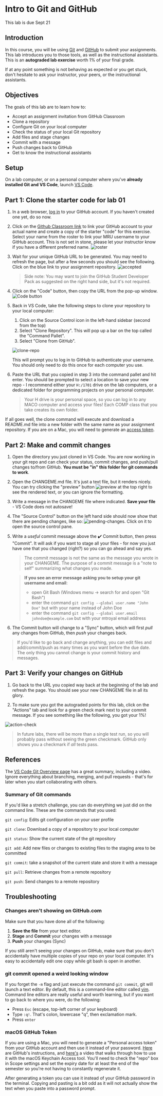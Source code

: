 # Intro to Git and GitHub

This lab is due Sept 21

## Introduction
In this course, you will be using [Git](https://git-scm.com/) and [GitHub](https://github.com/) to submit your assignments. This lab introduces you to those tools, as well as the instructional assistants. This is an **autograded lab exercise** worth 1% of your final grade.

If at any point something is not behaving as expected or you get stuck, don't hesitate to ask your instructor, your peers, or the instructional assistants. 

## Objectives
The goals of this lab are to learn how to:
- Accept an assignment invitation from GitHub Classroom
- Clone a repository
- Configure Git on your local computer
- Check the status of your local Git repository
- Add files and stage changes
- Commit with a message
- Push changes back to GitHub
- Get to know the instructional assistants

## Setup
On a lab computer, or on a personal computer where you've **already installed Git and VS Code**, launch [VS Code](https://code.visualstudio.com/).

## Part 1: Clone the starter code for lab 01
1. In a web browser, [log in](https://github.com/login) to your GitHub account. If you haven't created one yet, do so now.
2.  Click on the [Github Classroom link](https://classroom.github.com/a/Z4BMnpjy) to link your GitHub account to your actual name and create a copy of the starter "code" for this exercise. Select your name from the roster to link your MRU username to your GitHub account. This is not set in stone, please let your instructor know if you have a different preferred name.
    ![roster](images/01-roster.png)

3. Wait for your unique GitHub URL to be generated. You may need to refresh the page, but after a few seconds you should see the following. Click on the blue link to your assignment repository.
   ![accepted](images/01-accept-assignment.png)
   > Side note: You may want to join the GitHub Student Developer Pack as suggested on the right hand side, but it's not required.

4. Click on the "Code" button, then copy the URL from the pop-up window.
    ![Code button](images/01-clone-button.png)

5. Back in VS Code, take the following steps to clone your repository to your local computer:
   1.  Click on the Source Control icon in the left-hand sidebar (second from the top)
   2.  Select "Clone Repository". This will pop up a bar on the top called the "Command Pallet".
   3.  Select "Clone from GitHub".

    ![clone-repo](images/01-clone-repo.png)

    This will prompt you to log in to GitHub to authenticate your username. You should only need to do this once for each computer you use. 

6. Paste the URL that you copied in step 3 into the command pallet and hit enter. You should be prompted to select a location to save your new repo - I recommend either your `H:/1701` drive on the lab computers, or a dedicated folder for programming projects on your personal computer.
   > Your H drive is your personal space, so you can log in to any MACO computer and access your files! Each COMP class that you take creates its own folder.

If all goes well, the clone command will execute and download a README.md file into a new folder with the same name as your assignment repository. If you are on a Mac, you will need to generate an [access token](#macos-github-token).

## Part 2: Make and commit changes
1. Open the directory you just cloned in VS Code. You are now working in your git repo and can check your status, commit changes, and push/pull changes to/from GitHub. **You must be "in" this folder for git commands to work**.

2. Open the CHANGEME.md file. It's just a text file, but it renders nicely. You can try clicking the "preview" button ![preview](images/01-preview.png) at the top right to see the rendered text, or you can ignore the formatting.

3. Write a message in the CHANGEME file where indicated. **Save your file** - VS Code does not autosave!

4. The "Source Control" button on the left hand side should now show that there are pending changes, like so: ![pending-changes](images/01-pending-changes.png). Click on it to open the source control pane.

5. Write a *useful* commit message above the :heavy_check_mark: Commit button, then press "Commit". It will ask if you want to stage all your files - for now you just have one that you changed (right?) so you can go ahead and say yes.

    > The commit message is not the same as the message you wrote in your CHANGEME. The purpose of a commit message is a "note to self" summarizing what changes you made.
   
    > **If you see an error message asking you to setup your git username and email**:
    > - open Git Bash (Windows menu -> search for and open "Git Bash")
    > - enter the command `git config --global user.name "John Doe"` but with your name instead of John Doe
    > - enter the command `git config --global user.email johndoe@example.com` but with your mtroyal email address  

6. The Commit button will change to a "Sync" button, which will first *pull* any changes from GitHub, then *push* your changes back.

> If you'd like to go back and change anything, you can edit files and add/commit/push as many times as you want before the due date. The only thing you cannot change is your commit history and messages.

## Part 3: Verify your changes on GitHub
1. Go back to the URL you copied way back at the beginning of the lab and refresh the page. You should see your new CHANGEME file in all its glory.

2. To make sure you got the autograded points for this lab, click on the "Actions" tab and look for a green check mark next to your commit message. If you see something like the following, you got your 1%!

![action-check](images/01-action-check.png)

> In future labs, there will be more than a single test run, so you will probably pass without seeing the green checkmark. GitHub only shows you a checkmark if *all* tests pass.

## References
The [VS Code Git Overview page](
https://code.visualstudio.com/docs/sourcecontrol/overview) has a great summary, including a video. Ignore everything about branching, merging, and pull requests - that's for later when you start collaborating with others.

### Summary of Git commands
If you'd like a stretch challenge, you can do everything we just did on the command line. These are the commands that you used:

`git config`: Edits git configuration on your user profile

`git clone`: Download a copy of a repository to your local computer

`git status`: Show the current state of the git repository

`git add`: Add new files or changes to existing files to the staging area to be committed

`git commit`: take a snapshot of the current state and store it with a message

`git pull`: Retrieve changes from a remote repository 

`git push`: Send changes to a remote repository

## Troubleshooting
### Changes aren't showing on GitHub.com
Make sure that you have done all of the following:

 1. **Save the file** from your text editor.
 2. **Stage** and **Commit** your changes with a message
 3. **Push** your changes (Sync)

 If you still aren't seeing your changes on GitHub, make sure that you don't accidentally have multiple copies of your repo on your local computer. It's easy to accidentally edit one copy while git bash is open in another.

### git commit opened a weird looking window
If you forget the `-m` flag and just execute the command `git commit`, git will launch a text editor. By default, this is a command-line editor called [vim](https://www.vim.org/). Command line editors are really useful and worth learning, but if you want to go back to where you were, do the following:
- Press `Esc` (escape, top-left corner of your keyboard)
- Type `:q!`. That's colon, lowercase "q", then exclamation mark.
- Press `enter`

### macOS GitHub Token
If you are using a Mac, you will need to generate a "Personal access token" from your GitHub account and then use it instead of your password. [Here](https://docs.github.com/en/github/authenticating-to-github/keeping-your-account-and-data-secure/creating-a-personal-access-token) are GitHub's instructions, and [here's](https://www.youtube.com/watch?v=s-CN4RaNq8A) a video that walks through how to use it with the macOS Keychain Access tool. You'll need to check the "repo" box in Scope settings and set the expiry date for at least the end of the semester so you're not having to constantly regenerate it.

After generating a token you can use it instead of your GitHub password in the terminal. Copying and pasting is a bit odd as it will not actually show the text when you paste into a password prompt.
